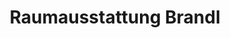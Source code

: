---
title: "Raumausstattung Brandl"
url: /neustadt-an-der-donau/raumausstattung-brandl/
shop: Gardinen
---